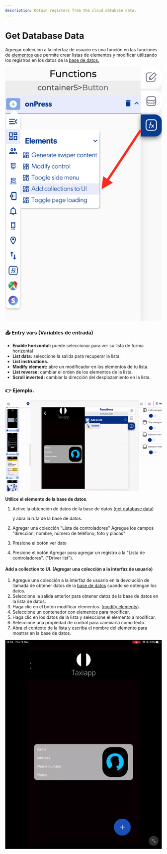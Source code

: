 ```yaml
---
description: Obtain registers from the cloud database data.
---
```


# Get Database Data

Agregar colección a la interfaz de usuario es una función en las funciones de [elementos](https://docs.apphive.io/reference/funciones/elements) que permite crear listas de elementos y modificar utilizando los registros en los datos de la [base de datos. ](https://docs.apphive.io/reference/funciones/elements/add-collections-to-ui)

![](../../../.gitbook/assets/captura-de-pantalla-2020-02-10-a-la-s-10.26.28.png)

### 📥 Entry vars  \(Variables de entrada\) <a id="entry-vars"></a>

* **Enable horizontal:** puede seleccionar para ver su lista de forma horizontal
* **List data:** seleccione la salida para recuperar la lista.
* **List instructions.** 
* **Modify element:** abre un modificador en los elementos de tu lista.
* **List reverse:** cambiar el orden de los elementos de la lista.
* **Scroll inverted:** cambiar la dirección del desplazamiento en la lista.

### 👉 Ejemplo.  <a id="examples"></a>

![](../../../.gitbook/assets/ezgif.com-video-to-gif-10%20%281%29.gif)

**Utilice el elemento de la base de datos**.

1. Active la obtención de datos de la base de datos \([get database data](get-database-data.md)\)

    y abra la ruta de la base de datos.

2. Agregar una colección "Lista de controladores" Agregue los campos "dirección, nombre, número de teléfono, foto y placas"
3. Presione el botón ver dato
4. Presione el botón Agregar para agregar un registro a la "Lista de controladores". \("Driver list"\).

#### Add a collection to UI. \(Agregar una colección a la interfaz de usuario\)

1. Agregue una colección a la interfaz de usuario en la devolución de llamada de obtener datos de la [base de datos](https://docs.apphive.io/reference/base-de-datos) cuando se obtengan los datos.
2. Seleccione la salida anterior para obtener datos de la base de datos en la lista de datos.
3. Haga clic en el botón modificar elementos. \([modify elements](../elements/modify-control.md)\).
4. Seleccione un contenedor con elementos para modificar.
5. Haga clic en los datos de la lista y seleccione el elemento a modificar.
6. Seleccione una propiedad de control para cambiarla como texto.
7. Abra el contexto de la lista y escriba el nombre del elemento para mostrar en la base de datos.

![Reload the page to check the modified elements in your list.](../../../.gitbook/assets/ezgif.com-video-to-gif-12%20%281%29.gif)

